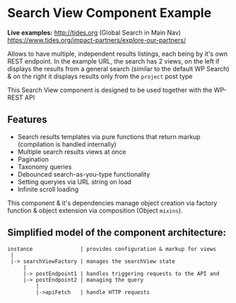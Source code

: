 
# Search View Component Example

**Live examples:**
http://tides.org (Global Search in Main Nav)
https://www.tides.org/impact-partners/explore-our-partners/

Allows to have multiple, independent results listings, each being
by it's own REST endpoint. In the example URL, the search has 2 views, on
the left if displays the results from a general search (similar to the
default WP Search) & on the right it displays results only from the
`project` post type

This Search View component is designed to be used together with the WP-REST API

## Features

- Search results templates via pure functions that return markup
  (compilation is handled internally)
- Multiple search results views at once
- Pagination
- Taxonomy queries
- Debounced search-as-you-type functionality
- Setting queryies via URL string on load
- Infinite scroll loading

This component & it's dependencies manage object creation via factory
function & object extension via composition (Object `mixins`).

## Simplified model of the component architecture:

```
instance               | provides configuration & markup for views
 |
 |-> searchViewFactory | manages the searchView state
     |
     |-> postEndpoint1 | handles triggering requests to the API and
     |-> postEndpoint2 | managing the query
         |
         |->apiFetch   | handle HTTP requests
```
